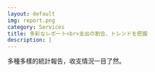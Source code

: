 ```yaml
---
layout: default
img: report.png
category: Services
title: 多彩なレポート<br>支出の割合、トレンドを把握
description: |
---
```

  多種多樣的統計報告，收支情況一目了然。